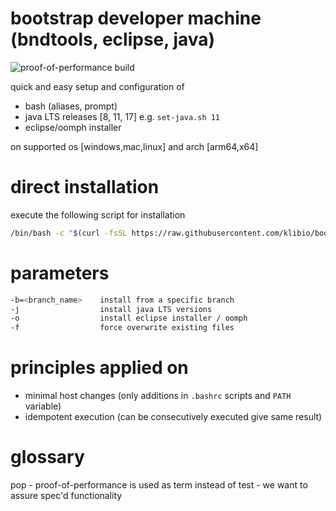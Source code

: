 # bootstrap developer machine (bndtools, eclipse, java)

![proof-of-performance build](https://github.com/klibio/bootstrap/actions/workflows/pop.yml/badge.svg)

quick and easy setup and configuration of 

* bash (aliases, prompt)
* java LTS releases [8, 11, 17] e.g. `set-java.sh 11`
* eclipse/oomph installer 

on supported os [windows,mac,linux] and arch [arm64,x64]

# direct installation
execute the following script for installation

```bash
/bin/bash -c "$(curl -fsSL https://raw.githubusercontent.com/klibio/bootstrap/main/install-klibio.sh)" bash -j -o
```

# parameters
```bash
-b=<branch_name>    install from a specific branch
-j                  install java LTS versions
-o                  install eclipse installer / oomph
-f                  force overwrite existing files
```

# principles applied on 
* minimal host changes (only additions in `.bashrc` scripts and `PATH` variable)
* idempotent execution (can be consecutively executed give same result)

# glossary

pop - proof-of-performance is used as term instead of test - we want to assure spec'd functionality

